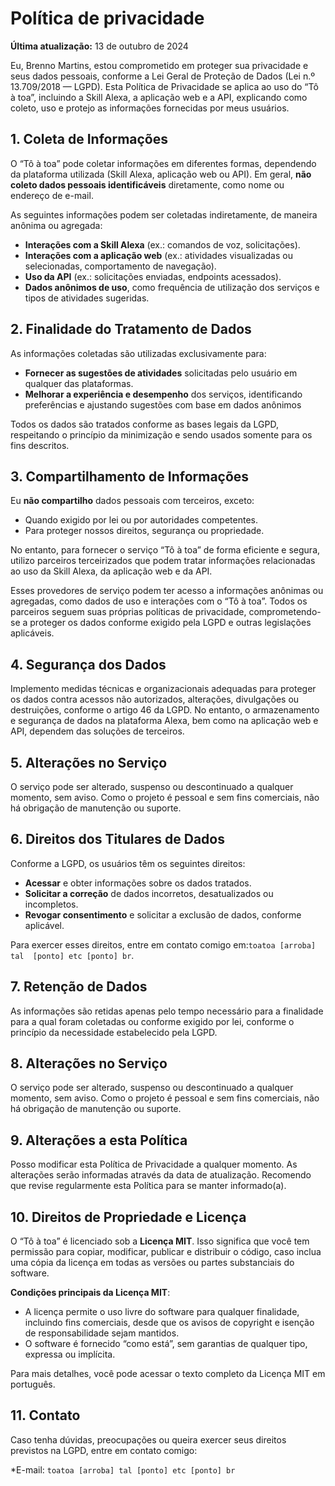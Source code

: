 # Política de privacidade

**Última atualização:** 13 de outubro de 2024

Eu, Brenno Martins, estou comprometido em proteger sua privacidade e seus 
dados pessoais, conforme a Lei Geral de Proteção de Dados (Lei n.º 13.709/2018 
— LGPD). Esta Política de Privacidade se aplica ao uso do “Tô à toa”, 
incluindo a Skill Alexa, a aplicação web e a API, explicando como coleto, uso 
e protejo as informações fornecidas por meus usuários.

## 1. Coleta de Informações

O “Tô à toa” pode coletar informações em diferentes formas, dependendo da 
plataforma utilizada (Skill Alexa, aplicação web ou API). Em geral, **não 
coleto dados pessoais identificáveis** diretamente, como nome ou endereço de 
e-mail.

As seguintes informações podem ser coletadas indiretamente, de maneira anônima 
ou agregada:

* **Interações com a Skill Alexa** (ex.: comandos de voz, solicitações).
* **Interações com a aplicação web** (ex.: atividades visualizadas ou 
selecionadas, comportamento de navegação).
* **Uso da API** (ex.: solicitações enviadas, endpoints acessados).
* **Dados anônimos de uso**, como frequência de utilização dos serviços e 
tipos de atividades sugeridas.

## 2. Finalidade do Tratamento de Dados

As informações coletadas são utilizadas exclusivamente para:

* **Fornecer as sugestões de atividades** solicitadas pelo usuário em qualquer 
das plataformas.
* **Melhorar a experiência e desempenho** dos serviços, identificando 
preferências e ajustando sugestões com base em dados anônimos

Todos os dados são tratados conforme as bases legais da LGPD, respeitando o 
princípio da minimização e sendo usados somente para os fins descritos.

## 3. Compartilhamento de Informações

Eu **não compartilho** dados pessoais com terceiros, exceto:

- Quando exigido por lei ou por autoridades competentes.
- Para proteger nossos direitos, segurança ou propriedade.

No entanto, para fornecer o serviço “Tô à toa” de forma eficiente e segura, 
utilizo parceiros terceirizados que podem tratar informações relacionadas ao 
uso da Skill Alexa, da aplicação web e da API.

Esses provedores de serviço podem ter acesso a informações anônimas ou 
agregadas, como dados de uso e interações com o “Tô à toa”. Todos os parceiros 
seguem suas próprias políticas de privacidade, comprometendo-se a proteger os 
dados conforme exigido pela LGPD e outras legislações aplicáveis.

## 4. Segurança dos Dados

Implemento medidas técnicas e organizacionais adequadas para proteger os dados 
contra acessos não autorizados, alterações, divulgações ou destruições, 
conforme o artigo 46 da LGPD. No entanto, o armazenamento e segurança de dados 
na plataforma Alexa, bem como na aplicação web e API, dependem das soluções de 
terceiros.

## 5. Alterações no Serviço

O serviço pode ser alterado, suspenso ou descontinuado a qualquer momento, sem 
aviso. Como o projeto é pessoal e sem fins comerciais, não há obrigação de 
manutenção ou suporte.

## 6. Direitos dos Titulares de Dados

Conforme a LGPD, os usuários têm os seguintes direitos:

* **Acessar** e obter informações sobre os dados tratados.
* **Solicitar a correção** de dados incorretos, desatualizados ou incompletos.
* **Revogar consentimento** e solicitar a exclusão de dados, conforme 
aplicável.

Para exercer esses direitos, entre em contato comigo em:`toatoa [arroba] tal 
[ponto] etc [ponto] br`.

## 7. Retenção de Dados

As informações são retidas apenas pelo tempo necessário para a finalidade para 
a qual foram coletadas ou conforme exigido por lei, conforme o princípio da 
necessidade estabelecido pela LGPD.

## 8. Alterações no Serviço

O serviço pode ser alterado, suspenso ou descontinuado a qualquer momento, sem 
aviso. Como o projeto é pessoal e sem fins comerciais, não há obrigação de 
manutenção ou suporte.

## 9. Alterações a esta Política

Posso modificar esta Política de Privacidade a qualquer momento. As alterações 
serão informadas através da data de atualização. Recomendo que revise 
regularmente esta Política para se manter informado(a).

## 10. Direitos de Propriedade e Licença

O “Tô à toa” é licenciado sob a **Licença MIT**. Isso significa que você tem 
permissão para copiar, modificar, publicar e distribuir o código, caso inclua 
uma cópia da licença em todas as versões ou partes substanciais do software.

**Condições principais da Licença MIT**:

* A licença permite o uso livre do software para qualquer finalidade, 
incluindo fins comerciais, desde que os avisos de copyright e isenção de 
responsabilidade sejam mantidos.
* O software é fornecido “como está”, sem garantias de qualquer tipo, expressa 
ou implícita.

Para mais detalhes, você pode acessar o texto completo da Licença MIT em 
português.

## 11. Contato

Caso tenha dúvidas, preocupações ou queira exercer seus direitos previstos na 
LGPD, entre em contato comigo:

*E-mail: `toatoa [arroba] tal [ponto] etc [ponto] br`
